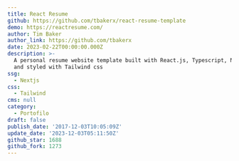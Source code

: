 ```yaml
---
title: React Resume
github: https://github.com/tbakerx/react-resume-template
demo: https://reactresume.com/
author: Tim Baker
author_link: https://github.com/tbakerx
date: 2023-02-22T00:00:00.000Z
description: >-
  A personal resume website template built with React.js, Typescript, Next.js,
  and styled with Tailwind css
ssg:
  - Nextjs
css:
  - Tailwind
cms: null
category:
  - Portofilo
draft: false
publish_date: '2017-12-03T10:05:09Z'
update_date: '2023-12-03T05:11:50Z'
github_star: 1688
github_fork: 1273
---
```

